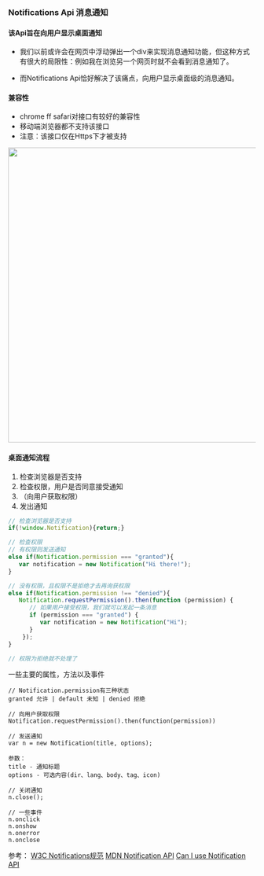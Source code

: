 ### Notifications Api 消息通知
#### 该Api旨在向用户显示桌面通知

* 我们以前或许会在网页中浮动弹出一个div来实现消息通知功能，但这种方式有很大的局限性：例如我在浏览另一个网页时就不会看到消息通知了。

* 而Notifications Api恰好解决了该痛点，向用户显示桌面级的消息通知。

#### 兼容性

* chrome ff safari对接口有较好的兼容性
* 移动端浏览器都不支持该接口
* 注意：该接口仅在Https下才被支持
<img src="~@blogImages/e1.jpeg" width="600" style="display: block;"/>


#### 桌面通知流程
1. 检查浏览器是否支持
2. 检查权限，用户是否同意接受通知
3. （向用户获取权限）
4. 发出通知

```javascript
// 检查浏览器是否支持
if(!window.Notification){return;}

// 检查权限
// 有权限则发送通知
else if(Notification.permission === "granted"){
   var notification = new Notification("Hi there!");
}

// 没有权限，且权限不是拒绝才去再询获权限
else if(Notification.permission !== "denied"){
   Notification.requestPermission().then(function (permission) {
      // 如果用户接受权限，我们就可以发起一条消息
      if (permission === "granted") {
         var notification = new Notification("Hi");
      }
    });
}

// 权限为拒绝就不处理了
```
一些主要的属性，方法以及事件
```
// Notification.permission有三种状态
granted 允许 | default 未知 | denied 拒绝

// 向用户获取权限
Notification.requestPermission().then(function(permission))

// 发送通知
var n = new Notification(title, options);

参数：
title - 通知标题
options - 可选内容(dir、lang、body、tag、icon)

// 关闭通知
n.close();

// 一些事件
n.onclick
n.onshow
n.onerror
n.onclose
```



参考：
[W3C Notifications规范](https://w3c-html-ig-zh.github.io/notifications/whatwg/)
[MDN Notification API](https://developer.mozilla.org/zh-CN/docs/Web/API/notification)
[Can I use Notification API](https://caniuse.com/?search=Notification%20API)
